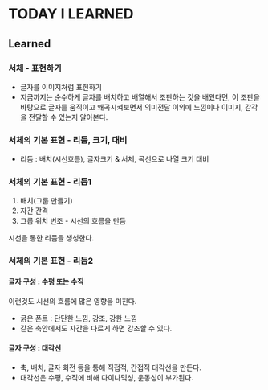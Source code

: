 # TODAY I LEARNED

## Learned

### 서체 - 표현하기

- 글자를 이미지처럼 표현하기
- 지금까지는 순수하게 글자를 배치하고 배열해서 조판하는 것을 배웠다면, 이 조판을 바탕으로 글자를 움직이고 왜곡시켜보면서 의미전달 이외에 느낌이나 이미지, 감각을 전달할 수 있는지 알아본다.

### 서체의 기본 표현 - 리듬, 크기, 대비

- 리듬 : 배치(시선흐름), 글자크기 & 서체, 곡선으로 나열 크기 대비

### 서체의 기본 표현 - 리듬1

1. 배치(그룹 만들기)
2. 자간 간격
3. 그룹 위치 변조 - 시선의 흐름을 만듬

시선을 통한 리듬을 생성한다.

### 서체의 기본 표현 - 리듬2

#### 글자 구성 : 수평 또는 수직

이런것도 시선의 흐름에 많은 영향을 미친다.
- 굵은 폰트 : 단단한 느낌, 강조, 강한 느낌
- 같은 축안에서도 자간을 다르게 하면 강조할 수 있다.

#### 글자 구성 : 대각선
- 축, 배치, 글자 회전 등을 통해 직접적, 간접적 대각선을 만든다.
- 대각선은 수평, 수직에 비해 다이나믹성, 운동성이 부가된다.

